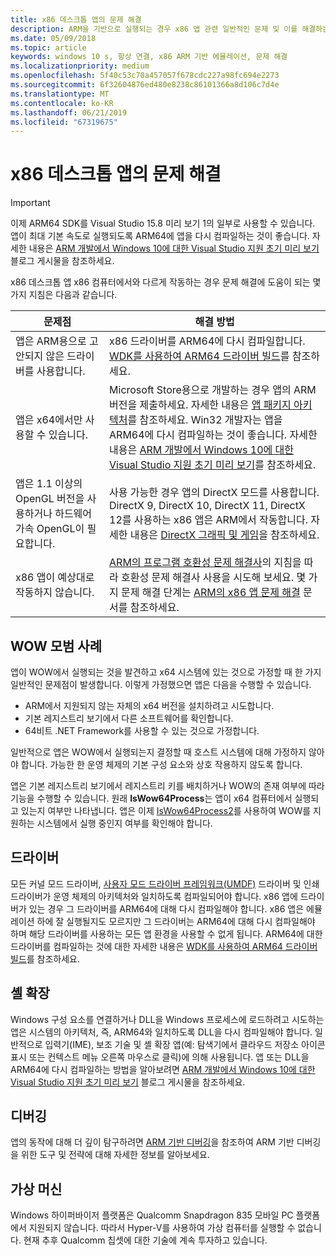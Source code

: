 ```yaml
---
title: x86 데스크톱 앱의 문제 해결
description: ARM을 기반으로 실행되는 경우 x86 앱 관련 일반적인 문제 및 이를 해결하는 방법.
ms.date: 05/09/2018
ms.topic: article
keywords: windows 10 s, 항상 연결, x86 ARM 기반 에뮬레이션, 문제 해결
ms.localizationpriority: medium
ms.openlocfilehash: 5f40c53c70a457057f678cdc227a98fc694e2273
ms.sourcegitcommit: 6f32604876ed480e8238c86101366a8d106c7d4e
ms.translationtype: MT
ms.contentlocale: ko-KR
ms.lasthandoff: 06/21/2019
ms.locfileid: "67319675"
---
```

# <a name="troubleshooting-x86-desktop-apps"></a>x86 데스크톱 앱의 문제 해결
>[!IMPORTANT]
> 이제 ARM64 SDK를 Visual Studio 15.8 미리 보기 1의 일부로 사용할 수 있습니다. 앱이 최대 기본 속도로 실행되도록 ARM64에 앱을 다시 컴파일하는 것이 좋습니다. 자세한 내용은 [ARM 개발에서 Windows 10에 대한 Visual Studio 지원 초기 미리 보기](https://blogs.windows.com/buildingapps/2018/05/08/visual-studio-support-for-windows-10-on-arm-development/) 블로그 게시물을 참조하세요.

x86 데스크톱 앱 x86 컴퓨터에서와 다르게 작동하는 경우 문제 해결에 도움이 되는 몇 가지 지침은 다음과 같습니다.

|문제점|해결 방법|
|-----|--------|
| 앱은 ARM용으로 고안되지 않은 드라이버를 사용합니다. | x86 드라이버를 ARM64에 다시 컴파일합니다. [WDK를 사용하여 ARM64 드라이버 빌드](https://docs.microsoft.com/en-us/windows-hardware/drivers/develop/building-arm64-drivers)를 참조하세요. |
| 앱은 x64에서만 사용할 수 있습니다. | Microsoft Store용으로 개발하는 경우 앱의 ARM 버전을 제출하세요. 자세한 내용은 [앱 패키지 아키텍처](../packaging/device-architecture.md)를 참조하세요. Win32 개발자는 앱을 ARM64에 다시 컴파일하는 것이 좋습니다. 자세한 내용은 [ARM 개발에서 Windows 10에 대한 Visual Studio 지원 초기 미리 보기](https://blogs.windows.com/buildingapps/2018/05/08/visual-studio-support-for-windows-10-on-arm-development/)를 참조하세요. |
| 앱은 1.1 이상의 OpenGL 버전을 사용하거나 하드웨어 가속 OpenGL이 필요합니다. | 사용 가능한 경우 앱의 DirectX 모드를 사용합니다. DirectX 9, DirectX 10, DirectX 11, DirectX 12를 사용하는 x86 앱은 ARM에서 작동합니다. 자세한 내용은 [DirectX 그래픽 및 게임](https://docs.microsoft.com/windows/desktop/directx)을 참조하세요. |
| x86 앱이 예상대로 작동하지 않습니다. | [ARM의 프로그램 호환성 문제 해결사](apps-on-arm-program-compat-troubleshooter.md)의 지침을 따라 호환성 문제 해결사 사용을 시도해 보세요. 몇 가지 문제 해결 단계는 [ARM의 x86 앱 문제 해결](apps-on-arm-troubleshooting-x86.md) 문서를 참조하세요. |

## <a name="best-practices-for-wow"></a>WOW 모범 사례
앱이 WOW에서 실행되는 것을 발견하고 x64 시스템에 있는 것으로 가정할 때 한 가지 일반적인 문제점이 발생합니다. 이렇게 가정했으면 앱은 다음을 수행할 수 있습니다.

- ARM에서 지원되지 않는 자체의 x64 버전을 설치하려고 시도합니다.
- 기본 레지스트리 보기에서 다른 소프트웨어를 확인합니다.
- 64비트 .NET Framework를 사용할 수 있는 것으로 가정합니다.

일반적으로 앱은 WOW에서 실행되는지 결정할 때 호스트 시스템에 대해 가정하지 않아야 합니다. 가능한 한 운영 체제의 기본 구성 요소와 상호 작용하지 않도록 합니다.

앱은 기본 레지스트리 보기에서 레지스트리 키를 배치하거나 WOW의 존재 여부에 따라 기능을 수행할 수 있습니다. 원래 **IsWow64Process**는 앱이 x64 컴퓨터에서 실행되고 있는지 여부만 나타냅니다. 앱은 이제 [IsWow64Process2](https://docs.microsoft.com/windows/desktop/api/wow64apiset/nf-wow64apiset-iswow64process2)를 사용하여 WOW를 지원하는 시스템에서 실행 중인지 여부를 확인해야 합니다. 

## <a name="drivers"></a>드라이버 
모든 커널 모드 드라이버, [사용자 모드 드라이버 프레임워크(UMDF)](https://docs.microsoft.com/windows-hardware/drivers/wdf/overview-of-the-umdf) 드라이버 및 인쇄 드라이버가 운영 체제의 아키텍처와 일치하도록 컴파일되어야 합니다. x86 앱에 드라이버가 있는 경우 그 드라이버를 ARM64에 대해 다시 컴파일해야 합니다. x86 앱은 에뮬레이션 하에 잘 실행될지도 모르지만 그 드라이버는 ARM64에 대해 다시 컴파일해야 하며 해당 드라이버를 사용하는 모든 앱 환경을 사용할 수 없게 됩니다. ARM64에 대한 드라이버를 컴파일하는 것에 대한 자세한 내용은 [WDK를 사용하여 ARM64 드라이버 빌드](https://docs.microsoft.com/windows-hardware/drivers/develop/building-arm64-drivers)를 참조하세요.

## <a name="shell-extensions"></a>셸 확장 
Windows 구성 요소를 연결하거나 DLL을 Windows 프로세스에 로드하려고 시도하는 앱은 시스템의 아키텍처, 즉, ARM64와 일치하도록 DLL을 다시 컴파일해야 합니다. 일반적으로 입력기(IME), 보조 기술 및 셸 확장 앱(예: 탐색기에서 클라우드 저장소 아이콘 표시 또는 컨텍스트 메뉴 오른쪽 마우스로 클릭)에 의해 사용됩니다. 앱 또는 DLL을 ARM64에 다시 컴파일하는 방법을 알아보려면 [ARM 개발에서 Windows 10에 대한 Visual Studio 지원 초기 미리 보기](https://blogs.windows.com/buildingapps/2018/05/08/visual-studio-support-for-windows-10-on-arm-development/) 블로그 게시물을 참조하세요. 

## <a name="debugging"></a>디버깅
앱의 동작에 대해 더 깊이 탐구하려면 [ARM 기반 디버깅](https://docs.microsoft.com/en-us/windows-hardware/drivers/debugger/debugging-arm64)을 참조하여 ARM 기반 디버깅을 위한 도구 및 전략에 대해 자세한 정보를 알아보세요.

## <a name="virtual-machines"></a>가상 머신
Windows 하이퍼바이저 플랫폼은 Qualcomm Snapdragon 835 모바일 PC 플랫폼에서 지원되지 않습니다. 따라서 Hyper-V를 사용하여 가상 컴퓨터를 실행할 수 없습니다. 현재 추후 Qualcomm 칩셋에 대한 기술에 계속 투자하고 있습니다. 